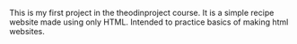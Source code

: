 This is my first project in the theodinproject course. It is a simple recipe website made using only HTML.
Intended to practice basics of making html websites.
